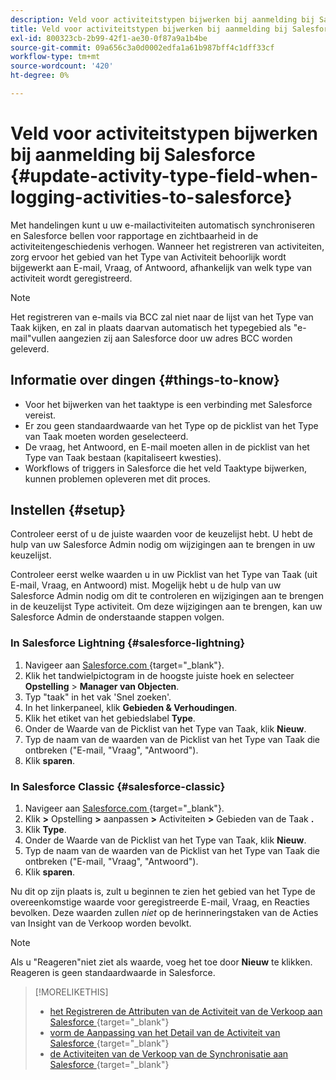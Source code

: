 ```yaml
---
description: Veld voor activiteitstypen bijwerken bij aanmelding bij Salesforce - Marketo Docs - Productdocumentatie
title: Veld voor activiteitstypen bijwerken bij aanmelding bij Salesforce
exl-id: 800323cb-2b99-42f1-ae30-0f87a9a1b4be
source-git-commit: 09a656c3a0d0002edfa1a61b987bff4c1dff33cf
workflow-type: tm+mt
source-wordcount: '420'
ht-degree: 0%

---
```


# Veld voor activiteitstypen bijwerken bij aanmelding bij Salesforce {#update-activity-type-field-when-logging-activities-to-salesforce}

Met handelingen kunt u uw e-mailactiviteiten automatisch synchroniseren en Salesforce bellen voor rapportage en zichtbaarheid in de activiteitengeschiedenis verhogen. Wanneer het registreren van activiteiten, zorg ervoor het gebied van het Type van Activiteit behoorlijk wordt bijgewerkt aan E-mail, Vraag, of Antwoord, afhankelijk van welk type van activiteit wordt geregistreerd.

>[!NOTE]
>
>Het registreren van e-mails via BCC zal niet naar de lijst van het Type van Taak kijken, en zal in plaats daarvan automatisch het typegebied als &quot;e-mail&quot;vullen aangezien zij aan Salesforce door uw adres BCC worden geleverd.

## Informatie over dingen {#things-to-know}

* Voor het bijwerken van het taaktype is een verbinding met Salesforce vereist.
* Er zou geen standaardwaarde van het Type op de picklist van het Type van Taak moeten worden geselecteerd.
* De vraag, het Antwoord, en E-mail moeten allen in de picklist van het Type van Taak bestaan (kapitaliseert kwesties).
* Workflows of triggers in Salesforce die het veld Taaktype bijwerken, kunnen problemen opleveren met dit proces.

## Instellen {#setup}

Controleer eerst of u de juiste waarden voor de keuzelijst hebt. U hebt de hulp van uw Salesforce Admin nodig om wijzigingen aan te brengen in uw keuzelijst.

Controleer eerst welke waarden u in uw Picklist van het Type van Taak (uit E-mail, Vraag, en Antwoord) mist. Mogelijk hebt u de hulp van uw Salesforce Admin nodig om dit te controleren en wijzigingen aan te brengen in de keuzelijst Type activiteit. Om deze wijzigingen aan te brengen, kan uw Salesforce Admin de onderstaande stappen volgen.

### In Salesforce Lightning {#salesforce-lightning}

1. Navigeer aan [ Salesforce.com ](https://salesforce.com){target="_blank"}.
1. Klik het tandwielpictogram in de hoogste juiste hoek en selecteer **Opstelling** > **Manager van Objecten**.
1. Typ &quot;taak&quot; in het vak &#39;Snel zoeken&#39;.
1. In het linkerpaneel, klik **Gebieden &amp; Verhoudingen**.
1. Klik het etiket van het gebiedslabel **Type**.
1. Onder de Waarde van de Picklist van het Type van Taak, klik **Nieuw**.
1. Typ de naam van de waarden van de Picklist van het Type van Taak die ontbreken (&quot;E-mail, &quot;Vraag&quot;, &quot;Antwoord&quot;).
1. Klik **sparen**.

### In Salesforce Classic {#salesforce-classic}

1. Navigeer aan [ Salesforce.com ](https://salesforce.com){target="_blank"}.
1. Klik **>** Opstelling **>** aanpassen **>** Activiteiten **>** Gebieden van de Taak **.**
1. Klik **Type**.
1. Onder de Waarde van de Picklist van het Type van Taak, klik **Nieuw**.
1. Typ de naam van de waarden van de Picklist van het Type van Taak die ontbreken (&quot;E-mail, &quot;Vraag&quot;, &quot;Antwoord&quot;).
1. Klik **sparen**.

Nu dit op zijn plaats is, zult u beginnen te zien het gebied van het Type de overeenkomstige waarde voor geregistreerde E-mail, Vraag, en Reacties bevolken. Deze waarden zullen _niet_ op de herinneringstaken van de Acties van Insight van de Verkoop worden bevolkt.

>[!NOTE]
>
>Als u &quot;Reageren&quot;niet ziet als waarde, voeg het toe door **Nieuw** te klikken. Reageren is geen standaardwaarde in Salesforce.

>[!MORELIKETHIS]
>
>* [ het Registreren de Attributen van de Activiteit van de Verkoop aan Salesforce ](/help/marketo/product-docs/marketo-sales-insight/actions/crm/salesforce-package-configuration/logging-sales-activity-attributes-to-salesforce.md){target="_blank"}
>* [ vorm de Aanpassing van het Detail van de Activiteit van Salesforce ](/help/marketo/product-docs/marketo-sales-insight/actions/crm/salesforce-integration/configure-salesforce-activity-detail-customization.md){target="_blank"}
>* [ de Activiteiten van de Verkoop van de Synchronisatie aan Salesforce ](/help/marketo/product-docs/marketo-sales-insight/actions/crm/salesforce-integration/sync-sales-activities-to-salesforce.md){target="_blank"}
